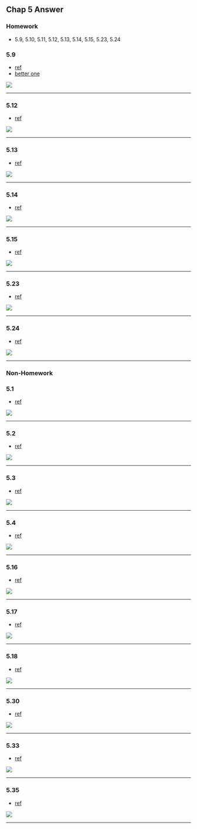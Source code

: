 ## Chap 5 Answer

### Homework
- 5.9, 5.10, 5.11, 5.12, 5.13, 5.14, 5.15, 5.23, 5.24

### 5.9
- [ref](http://cseweb.ucsd.edu/classes/sp06/cse105/homework8.pdf)
- [better one](https://web.njit.edu/~marvin/cs341/hw/hwsoln09.pdf)

![](../figs/5-9.PNG)

-----

### 5.12
- [ref](http://homepage.cs.uiowa.edu/~sriram/131/spring07/problemSession2.pdf)

![](../figs/5-12.PNG)

-----

### 5.13
- [ref](http://homepage.cs.uiowa.edu/~sriram/131/spring07/homework2Solution.pdf)

![](../figs/5-13.PNG)

-----


### 5.14
- [ref](http://homepage.cs.uiowa.edu/~sriram/131/spring07/problemSession2.pdf)

![](../figs/5-14.PNG)

-----

### 5.15
- [ref](http://homepage.cs.uiowa.edu/~sriram/131/spring07/homework2Solution.pdf)

![](../figs/5-15.PNG)

-----

### 5.23
- [ref](http://people.cs.nctu.edu.tw/~sctsai/fc/hw/hw5_sol.pdf)

![](../figs/5-23.PNG)

-----

### 5.24
- [ref](http://www.cs.nthu.edu.tw/~wkhon/toc07-assignments/assign4ans.pdf)

![](../figs/5-24.PNG)

-----


### Non-Homework
### 5.1
- [ref](http://www.cs.uml.edu/~giam/91.304/Spring06/tf11.solns.pdf)

![](../figs/5-1.PNG)

-----

### 5.2
- [ref](http://www.cs.uml.edu/~giam/91.304/Spring06/tf11.solns.pdf)

![](../figs/5-2.PNG)

-----

### 5.3
- [ref](http://cseweb.ucsd.edu/classes/sp06/cse105/homework8.pdf)

![](../figs/5-3.PNG)

-----

### 5.4
- [ref](http://people.cs.nctu.edu.tw/~sctsai/fc/hw/hw5_sol.pdf)

![](../figs/5-4.PNG)

-----

### 5.16
- [ref](http://www.cs.nthu.edu.tw/~wkhon/assignments/assign4ans.pdf)

![](../figs/5-16.PNG)

-----

### 5.17
- [ref](http://cseweb.ucsd.edu/classes/sp06/cse105/homework8.pdf)

![](../figs/5-17.PNG)

-----

### 5.18
- [ref](https://courses.engr.illinois.edu/cs373/fa2010/Problem_Sets/hw8sol.pdf)

![](../figs/5-18.PNG)

-----

### 5.30
- [ref](https://www.cs.auckland.ac.nz/~cristian/mfcsdir/cris/2010/tutorials/tut08_Solutions.pdf)

![](../figs/5-30.PNG)

-----

### 5.33
- [ref](http://homepage.cs.uiowa.edu/~sriram/131/spring07/homework2Solution.pdf)

![](../figs/5-33.PNG)

-----

### 5.35
- [ref](http://homepage.cs.uiowa.edu/~sriram/131/spring07/homework2Solution.pdf)

![](../figs/5-35.PNG)

-----
